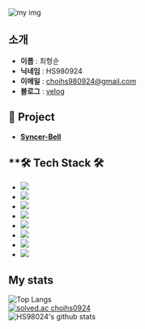 ![my img](https://github.com/HS980924/HS98094/blob/main/profile.png)  

## **소개**
- **이름** : 최형순 
- **닉네임** : HS980924
- **이메일** : choihs980924@gmail.com
- **블로그** : [velog](https://velog.io/@hs980924)

## **👤 Project**
- **[Syncer-Bell](https://github.com/DevvIll/Syncer-Bell)**

## **🛠 Tech Stack 🛠
- <img src="https://img.shields.io/badge/python-3776AB?style=for-the-badge&logo=python&logoColor=white">
- <img src="https://img.shields.io/badge/javascript-F7DF1E?style=for-the-badge&logo=javascript&logoColor=black">
- <img src="https://img.shields.io/badge/mysql-4479A1?style=for-the-badge&logo=mysql&logoColor=white">
- <img src="https://img.shields.io/badge/mariaDB-003545?style=for-the-badge&logo=mariaDB&logoColor=white"> 
- <img src="https://img.shields.io/badge/MongoDB-47A248?style=for-the-badge&logo=MongoDB&logoColor=white">
- <img src="https://img.shields.io/badge/node.js-339933?style=for-the-badge&logo=Node.js&logoColor=white">
- <img src="https://img.shields.io/badge/express-000000?style=for-the-badge&logo=express&logoColor=white">
- <img src="https://img.shields.io/badge/nestJS-E0234E?style=for-the-badge&logo=nestJS&logoColor=white">

## **My stats**
![Top Langs](https://github-readme-stats.vercel.app/api/top-langs/?username=HS980924&theme=dracula)  
[![solved.ac choihs0924](http://mazassumnida.wtf/api/generate_badge?boj=choihs0924)](https://solved.ac/choihs0924)  
![HS98024's github stats](https://github-readme-stats.vercel.app/api?username=HS980924&show_icons=true&theme=dracula)

<!--
test
**HS98094/HS98094** is a ✨ _special_ ✨ repository because its `README.md` (this file) appears on your GitHub profile.

Here are some ideas to get you started:

- 🔭 I’m currently working on ...
- 🌱 I’m currently learning ...
- 👯 I’m looking to collaborate on ...
- 🤔 I’m looking for help with ...
- 💬 Ask me about ...
- 📫 How to reach me: ...
- 😄 Pronouns: ...
- ⚡ Fun fact: ...
- ![](https://img.shields.io/github/followers/HS98094?style=social)
- [![Hits](https://hits.seeyoufarm.com/api/count/incr/badge.svg?url=https%3A%2F%2Fgithub.com%2FHS98094&count_bg=%2379C83D&title_bg=%23555555&icon=&icon_color=%23E7E7E7&title=hits&edge_flat=false)](https://hits.seeyoufarm.com)
